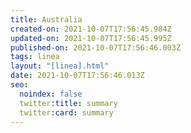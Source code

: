```yaml
---
title: Australia
created-on: 2021-10-07T17:56:45.984Z
updated-on: 2021-10-07T17:56:45.995Z
published-on: 2021-10-07T17:56:46.003Z
tags: linea
layout: "[linea].html"
date: 2021-10-07T17:56:46.013Z
seo:
  noindex: false
  twitter:title: summary
  twitter:card: summary
---
```

